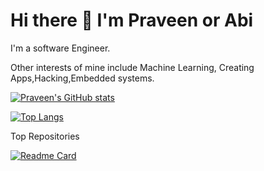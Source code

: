 # Hi there 👋 I'm Praveen or Abi
I'm a software Engineer. 

Other interests of mine include Machine Learning, Creating Apps,Hacking,Embedded systems. 

<!--Visit [my personal website](https://praveenabi.github.io/) to see my resumé .--> 

[![Praveen's GitHub stats](https://github-readme-stats.vercel.app/api?username=Praveenabi&show_icons=true&theme=transparent)](https://github.com/Praveenabi/github-readme-stats)

[![Top Langs](https://github-readme-stats.vercel.app/api/top-langs/?username=Praveenabi&layout=pie&theme=transparent)](https://github.com/Praveenabi/github-readme-stats)

Top Repositories

[![Readme Card](https://github-readme-stats.vercel.app/api/pin/?username=Praveenabi&repo=Praveenabi.github.io&description_lines_count=1)](https://github.com/Praveenabi/github-readme-stats)
